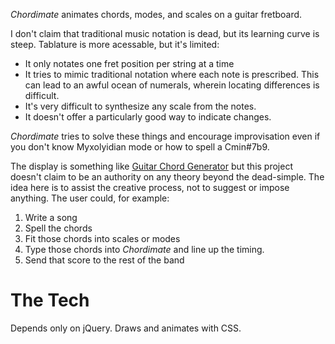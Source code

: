*Chordimate* animates chords, modes, and scales on a guitar fretboard.

I don't claim that traditional music notation is dead, but its learning curve
is steep. Tablature is more acessable, but it's limited:

* It only notates one fret position per string at a time
* It tries to mimic traditional notation where each note is prescribed. This
  can lead to an awful ocean of numerals, wherein locating differences is
  difficult.
* It's very difficult to synthesize any scale from the notes.
* It doesn't offer a particularly good way to indicate changes.

*Chordimate* tries to solve these things and encourage improvisation even if
you don't know Myxolyidian mode or how to spell a Cmin#7b9.

The display is something like [Guitar Chord Generator]() but this project
doesn't claim to be an authority on any theory beyond the dead-simple. The idea
here is to assist the creative process, not to suggest or impose anything. The
user could, for example:

1. Write a song
2. Spell the chords
3. Fit those chords into scales or modes
4. Type those chords into *Chordimate* and line up the timing.
5. Send that score to the rest of the band

# The Tech
Depends only on jQuery. Draws and animates with CSS.


